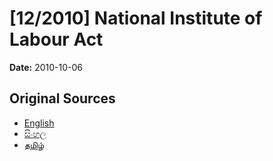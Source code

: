# [12/2010] National Institute of Labour Act

**Date:** 2010-10-06

## Original Sources

- [English](https://documents.gov.lk/view/acts/2010/10/12-2010_E.pdf)
- [සිංහල](https://documents.gov.lk/view/acts/2010/10/12-2010_S.pdf)
- [தமிழ்](https://documents.gov.lk/view/acts/2010/10/12-2010_T.pdf)
